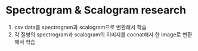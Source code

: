 # Spectrogram & Scalogram research
1. csv data를 spectrogram과 scalogram으로 변환해서 학습
2. 각 질병의 spectrogram과 scalogram의 이미지를 cocnat해서 한 image로 변환해서 학습
